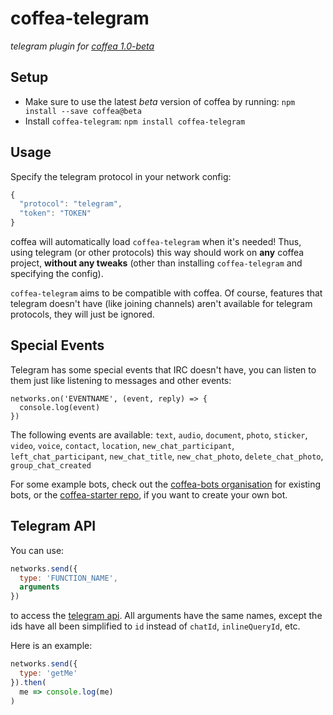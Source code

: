 # coffea-telegram

_telegram plugin for [coffea 1.0-beta](https://github.com/caffeinery/coffea/tree/1.0-beta)_


## Setup

 * Make sure to use the latest *beta* version of coffea by running: `npm install --save coffea@beta`
 * Install `coffea-telegram`: `npm install coffea-telegram`


## Usage

Specify the telegram protocol in your network config:

```js
{
  "protocol": "telegram",
  "token": "TOKEN"
}
```

coffea will automatically load `coffea-telegram` when it's needed! Thus, using telegram (or other protocols) this way should work on **any** coffea project, **without any tweaks** (other than installing `coffea-telegram` and specifying the config).

`coffea-telegram` aims to be compatible with coffea. Of course, features that telegram doesn't have (like joining channels) aren't available for telegram protocols, they will just
be ignored.


## Special Events

Telegram has some special events that IRC doesn't have, you can listen to them just like listening to messages and other events:

```
networks.on('EVENTNAME', (event, reply) => {
  console.log(event)
})
```

The following events are available: `text`, `audio`, `document`, `photo`, `sticker`, `video`, `voice`, `contact`, `location`, `new_chat_participant`, `left_chat_participant`, `new_chat_title`, `new_chat_photo`, `delete_chat_photo`, `group_chat_created`

For some example bots, check out the [coffea-bots organisation](https://github.com/coffea-bots)
for existing bots, or the [coffea-starter repo](https://github.com/coffea-bots/coffea-starter),
if you want to create your own bot.


## Telegram API

You can use:

```js
networks.send({
  type: 'FUNCTION_NAME',
  arguments
})
```

to access the [telegram api](https://github.com/yagop/node-telegram-bot-api#api-reference).
All arguments have the same names, except the ids have all been simplified to `id` instead of `chatId`, `inlineQueryId`, etc.

Here is an example:

```js
networks.send({
  type: 'getMe'
}).then(
  me => console.log(me)
)
```
